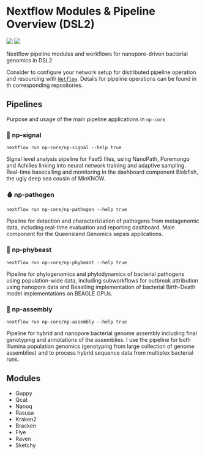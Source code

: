 # Nextflow Modules & Pipeline Overview (DSL2)

![](https://img.shields.io/badge/lang-dsl2-41ab5d.svg)
![](https://img.shields.io/badge/version-0.1.0-addd8e.svg)

Nextflow pipeline modules and workflows for nanopore-driven bacterial genomics in DSL2

Consider to configure your network setup for distributed pipeline operation and resourcing with [`Netflow`](https://github.com/np-core/netflow). Details for pipeline operations can be found in th corresponding repositories. 

## Pipelines

Purpose and usage of the main pipeline applications in `np-core`

### :peacock: np-signal

`nextflow run np-core/np-signal --help true`

Signal level analysis pipeline for Fast5 files, using NanoPath, Poremongo and Achilles linking into neural network training and adaptive sampling. Real-time basecalling and monitoring in the dashboard component Blobfish, the ugly deep sea cousin of MinKNOW.

### :drop_of_blood: np-pathogen

`nextflow run np-core/np-pathogen --help true`

Pipeline for detection and characteriziation of pathogens from metagenomic data, including real-time evaluation and reporting dashboard. Main component for the Queensland Genomics sepsis applications.

### :sauropod: np-phybeast

`nextflow run np-core/np-phybeast --help true`

Pipeline for phylogenomics and phylodynamics of bacterial pathogens using population-wide data, including subworkflows for outbreak attribution using nanopore data and Beastling implementation of bacterial Birth-Death model implementations on BEAGLE GPUs.

### :octopus: np-assembly

`nextflow run np-core/np-assembly --help true`

Pipeline for hybrid and nanopore  bacterial genome assembly including final genotyping and annotations of the assemblies. I use the pipeline for both Illumina population genomics (genotyping from large collection of genome assemblies) and to process hybrid sequence data from multiplex bacterial runs. 


## Modules

* Guppy
* Qcat
* Nanoq
* Rasusa
* Kraken2
* Bracken
* Flye
* Raven
* Sketchy
